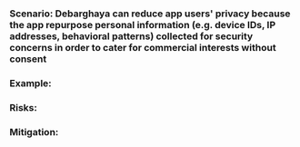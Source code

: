 ### Scenario: Debarghaya can reduce app users' privacy because the app repurpose personal information (e.g. device IDs, IP addresses, behavioral patterns) collected for security concerns in order to cater for commercial interests without consent

### Example:

### Risks: 

### Mitigation: